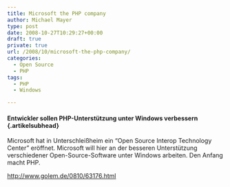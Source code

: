 ```yaml
---
title: Microsoft the PHP company
author: Michael Mayer
type: post
date: 2008-10-27T10:29:27+00:00
draft: true
private: true
url: /2008/10/microsoft-the-php-company/
categories:
  - Open Source
  - PHP
tags:
  - PHP
  - Windows

---
```

#### Entwickler sollen PHP-Unterstützung unter Windows verbessern<!--/content--> {.artikelsubhead}

<p class="teaser">
  <!--content-->Microsoft hat in Unterschleißheim ein &#8220;Open Source Interop Technology Center&#8221; eröffnet. Microsoft will hier an der besseren Unterstützung verschiedener Open-Source-Software unter Windows arbeiten. Den Anfang macht PHP.
</p>

<p class="teaser">
  <a href="http://www.golem.de/0810/63176.html">http://www.golem.de/0810/63176.html</a>
</p>